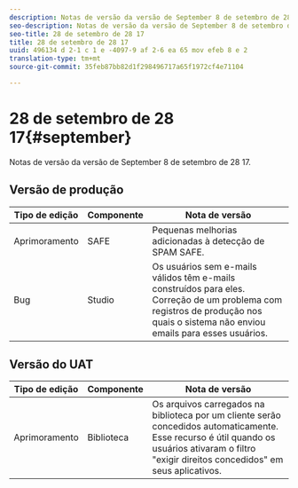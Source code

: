 ```yaml
---
description: Notas de versão da versão de September 8 de setembro de 28 17.
seo-description: Notas de versão da versão de September 8 de setembro de 28 17.
seo-title: 28 de setembro de 28 17
title: 28 de setembro de 28 17
uuid: 496134 d 2-1 c 1 e -4097-9 af 2-6 ea 65 mov efeb 8 e 2
translation-type: tm+mt
source-git-commit: 35feb87bb82d1f298496717a65f1972cf4e71104

---
```



# 28 de setembro de 28 17{#september}

Notas de versão da versão de September 8 de setembro de 28 17.

## Versão de produção

| **Tipo de edição** | **Componente** | **Nota de versão** |
|---|---|---|
| Aprimoramento | SAFE | Pequenas melhorias adicionadas à detecção de SPAM SAFE. |
| Bug | Studio | Os usuários sem e-mails válidos têm e-mails construídos para eles. Correção de um problema com registros de produção nos quais o sistema não enviou emails para esses usuários. |

## Versão do UAT

| **Tipo de edição** | **Componente** | **Nota de versão** |
|---|---|---|
| Aprimoramento | Biblioteca | Os arquivos carregados na biblioteca por um cliente serão concedidos automaticamente. Esse recurso é útil quando os usuários ativaram o filtro &quot;exigir direitos concedidos&quot; em seus aplicativos. |

